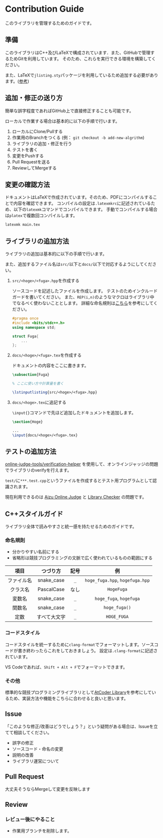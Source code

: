 # Contribution Guide

このライブラリを管理するためのガイドです。

## 準備

このライブラリはC++及びLaTeXで構成されています．また、GitHubで管理するためGitを利用しています。
そのため、これらを実行できる環境を構築してください。

また、LaTeXで`jlisting.sty`パッケージを利用しているため追加する必要があります。([参考](https://qiita.com/ocian/items/28bbbec6c44b9b6b44c4))

## 追加・修正の送り方

簡単な誤字程度であればGitHub上で直接修正することも可能です。

ローカルで作業する場合は基本的に以下の手順で行います。

1. ローカルにClone/Pullする
1. 作業用のBranchをつくる (例： `git checkout -b add-new-algrithm`)
1. ライブラリの追加・修正を行う
1. テストを書く
1. 変更をPushする
1. Pull Requestを送る
1. ReviewしてMergeする

## 変更の確認方法

ドキュメントはLaTeXで作成されています。そのため、PDFにコンパイルすることで内容を確認できます。
コンパイルの設定は`.latexmkrc`に記述されているため、以下の`latexmk`コマンドでコンパイルできます。
手動でコンパイルする場合は`platex`で複数回コンパイルします。

```bash
latexmk main.tex
```

## ライブラリの追加方法

ライブラリの追加は基本的に以下の手順で行います。

また、追加するファイル名は`src/`以下と`docs/`以下で対応するようにしてください。

1. `src/<hoge>/<fuga>.hpp`を作成する

    ソースコードを記述したファイルを作成します。
    テストのためインクルードガードを書いてください。
    また、`REP(i,n)`のようなマクロはライブラリ中でなるべく使わないこととします。
    詳細な命名規則は[こちら](#C++スタイルガイド)を参考にしてください。

    ```c++
    #pragma once
    #include <bits/stdc++.h>
    using namespace std;

    struct Fuga{
        ...
    };
    ```

1. `docs/<hoge>/<fuga>.tex`を作成する

    ドキュメントの内容をここに書きます。

    ```latex
    \subsection{Fuga}

    % ここに使い方や計算量を書く

    \lstinputlisting{src/<hoge>/<fuga>.hpp}
    ```

1. `docs/<hoge>.tex`に追記する

    `\input{}`コマンドで先ほど追加したドキュメントを追加します。

    ```latex
    \section{Hoge}

    ...
    \input{docs/<hoge>/<fuga>.tex}
    ```

## テストの追加方法

[online-judge-tools/verification-helper](https://github.com/online-judge-tools/verification-helper/blob/master/README.ja.md) を使用して、オンラインジャッジの問題でライブラリのverifyを行えます。

`test/`に`***.test.cpp`というファイルを作成するとテスト用プログラムとして認識されます。

現在利用できるのは [Aizu Online Judge](https://onlinejudge.u-aizu.ac.jp/) と [Library Checker](https://judge.yosupo.jp/) の問題です。

## C++スタイルガイド

ライブラリ全体で読みやすさと統一感を持たせるためのガイドです。

### 命名規則

- 分かりやすい名前にする
- 省略形は競技プログラミングの文脈で広く使われているものの範囲にする

|項目|つづり方|記号|例|
|:-:|:-:|:-:|:-:|
| ファイル名 |snake_case|`_`|`hoge_fuga.hpp`, `hogefuga.hpp`|
| クラス名   |PascalCase|なし|`HogeFuga`|
| 変数名     |snake_case|`_`|`hoge_fuga`, `hogefuga`|
| 関数名     |snake_case|`_`|`hoge_fuga()`|
| 定数       |すべて大文字|`_`|`HOGE_FUGA`|

### コードスタイル

コードスタイルを統一するために`clang-format`でフォーマットします。ソースコードが書き終わったらこれをしておきましょう。
設定は`.clang-format`に記述されています。

VS Codeであれば、`Shift + Alt + F`でフォーマットできます。

### その他

標準的な競技プログラミングライブラリとして[AtCoder Library](https://github.com/atcoder/ac-library)を参考にしているため、実装方法や機能をこちらに合わせると良いと思います。

## Issue

「このような修正/改善はどうでしょう？」という疑問がある場合は、Issueを立てて相談してください。

- 誤字の修正
- ソースコード・命名の変更
- 説明の改善
- ライブラリ運営について

## Pull Request

大丈夫そうならMergeして変更を反映します

## Review

### レビュー後にやること

- 作業用ブランチを削除します。
